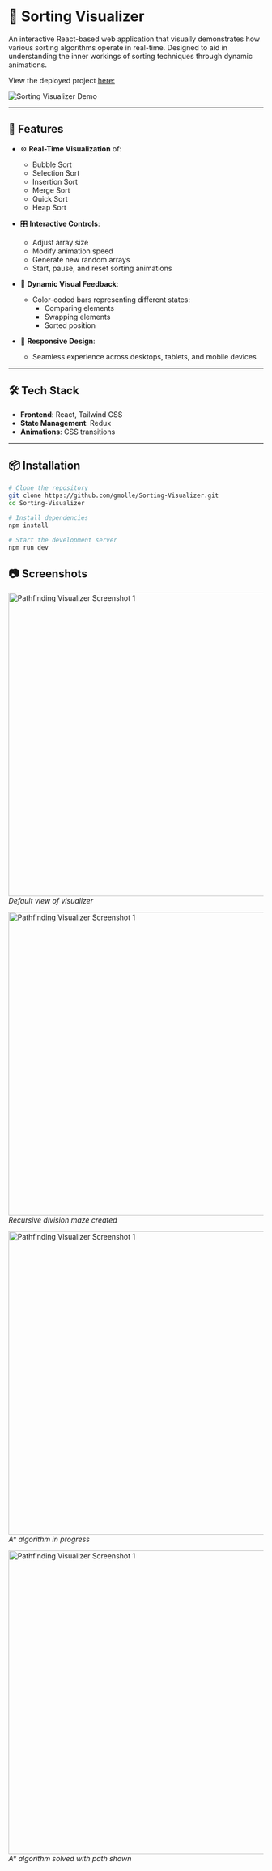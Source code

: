 # 🧮 Sorting Visualizer

An interactive React-based web application that visually demonstrates how various sorting algorithms operate in real-time. Designed to aid in understanding the inner workings of sorting techniques through dynamic animations.

View the deployed project [here:](https://gmolle-sorting-visualizer.web.app/)

![Sorting Visualizer Demo](public/sorting-visualizer.gif)

---

## 🚀 Features

- ⚙️ **Real-Time Visualization** of:

  - Bubble Sort
  - Selection Sort
  - Insertion Sort
  - Merge Sort
  - Quick Sort
  - Heap Sort

- 🎛️ **Interactive Controls**:

  - Adjust array size
  - Modify animation speed
  - Generate new random arrays
  - Start, pause, and reset sorting animations

- 🎨 **Dynamic Visual Feedback**:

  - Color-coded bars representing different states:
    - Comparing elements
    - Swapping elements
    - Sorted position

- 📱 **Responsive Design**:
  - Seamless experience across desktops, tablets, and mobile devices

---

## 🛠️ Tech Stack

- **Frontend**: React, Tailwind CSS
- **State Management**: Redux
- **Animations**: CSS transitions

---

## 📦 Installation

```bash
# Clone the repository
git clone https://github.com/gmolle/Sorting-Visualizer.git
cd Sorting-Visualizer

# Install dependencies
npm install

# Start the development server
npm run dev
```

## 📷 Screenshots

<p>
  <img src="public/pathfinding-visualizer-image1.png" alt="Pathfinding Visualizer Screenshot 1" width="600"/>
  <br/>
  <em>Default view of visualizer</em>
</p>
<p>
  <img src="public/pathfinding-visualizer-image2.png" alt="Pathfinding Visualizer Screenshot 1" width="600"/>
  <br/>
  <em>Recursive division maze created</em>
</p>
<p>
  <img src="public/pathfinding-visualizer-image3.png" alt="Pathfinding Visualizer Screenshot 1" width="600"/>
  <br/>
  <em>A* algorithm in progress</em>
</p>
<p >
  <img src="public/pathfinding-visualizer-image4.png" alt="Pathfinding Visualizer Screenshot 1" width="600"/>
  <br/>
  <em>A* algorithm solved with path shown</em>
</p>

